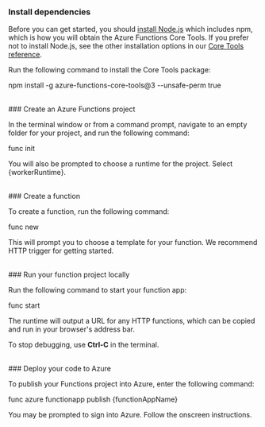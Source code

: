 ### Install dependencies

Before you can get started, you should <a href="https://go.microsoft.com/fwlink/?linkid=2016195" target="_blank">install Node.js</a> which includes npm, which is how you will obtain the Azure Functions Core Tools. If you prefer not to install Node.js, see the other installation options in our <a href="https://go.microsoft.com/fwlink/?linkid=2016192" target="_blank">Core Tools reference</a>.

Run the following command to install the Core Tools package:

<MarkdownHighlighter>npm install -g azure-functions-core-tools@3 --unsafe-perm true</MarkdownHighlighter>

<br/>
### Create an Azure Functions project

In the terminal window or from a command prompt, navigate to an empty folder for your project, and run the following command:

<MarkdownHighlighter>func init</MarkdownHighlighter>

You will also be prompted to choose a runtime for the project. Select {workerRuntime}.

<br/>
### Create a function

To create a function, run the following command:

<MarkdownHighlighter>func new</MarkdownHighlighter>

This will prompt you to choose a template for your function. We recommend HTTP trigger for getting started.

<br/>
### Run your function project locally

Run the following command to start your function app:

<MarkdownHighlighter>func start</MarkdownHighlighter>

The runtime will output a URL for any HTTP functions, which can be copied and run in your browser's address bar.

To stop debugging, use **Ctrl-C** in the terminal.

<br/>
### Deploy your code to Azure

To publish your Functions project into Azure, enter the following command:

<MarkdownHighlighter>func azure functionapp publish {functionAppName}</MarkdownHighlighter>

You may be prompted to sign into Azure. Follow the onscreen instructions.
